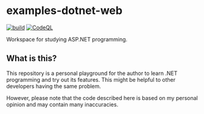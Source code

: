# examples-dotnet-web

[![build](https://github.com/suzu-devworks/examples-dotnet-web/actions/workflows/dotnet-build.yml/badge.svg)](https://github.com/suzu-devworks/examples-dotnet-web/actions/workflows/dotnet-build.yml)
[![CodeQL](https://github.com/suzu-devworks/examples-dotnet-web/actions/workflows/codeql.yml/badge.svg)](https://github.com/suzu-devworks/examples-dotnet-web/actions/workflows/codeql.yml)

Workspace for studying ASP.NET programming.

## What is this?

This repository is a personal playground for the author to learn .NET programming and try out its features.
This might be helpful to other developers having the same problem.

However, please note that the code described here is based on my personal opinion and may contain many inaccuracies.
